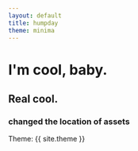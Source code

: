 ```yaml
---
layout: default
title: humpday
theme: minima
---
```


# I'm cool, baby.
## Real cool.
### changed the location of assets

Theme: {{ site.theme }}